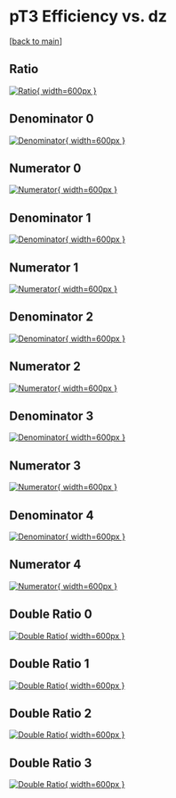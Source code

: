 # pT3 Efficiency vs. dz

[[back to main](./)]



## Ratio

[![Ratio](../mtv/var/pT3_xtr_211_-1_eff_dz.png){ width=600px }](../mtv/var/pT3_xtr_211_-1_eff_dz.pdf)

## Denominator 0

[![Denominator](../mtv/den/pT3_xtr_211_-1_eff_dz_den0.png){ width=600px }](../mtv/den/pT3_xtr_211_-1_eff_dz_den0.pdf)

## Numerator 0

[![Numerator](../mtv/num/pT3_xtr_211_-1_eff_dz_num0.png){ width=600px }](../mtv/num/pT3_xtr_211_-1_eff_dz_num0.pdf)

## Denominator 1

[![Denominator](../mtv/den/pT3_xtr_211_-1_eff_dz_den1.png){ width=600px }](../mtv/den/pT3_xtr_211_-1_eff_dz_den1.pdf)

## Numerator 1

[![Numerator](../mtv/num/pT3_xtr_211_-1_eff_dz_num1.png){ width=600px }](../mtv/num/pT3_xtr_211_-1_eff_dz_num1.pdf)

## Denominator 2

[![Denominator](../mtv/den/pT3_xtr_211_-1_eff_dz_den2.png){ width=600px }](../mtv/den/pT3_xtr_211_-1_eff_dz_den2.pdf)

## Numerator 2

[![Numerator](../mtv/num/pT3_xtr_211_-1_eff_dz_num2.png){ width=600px }](../mtv/num/pT3_xtr_211_-1_eff_dz_num2.pdf)

## Denominator 3

[![Denominator](../mtv/den/pT3_xtr_211_-1_eff_dz_den3.png){ width=600px }](../mtv/den/pT3_xtr_211_-1_eff_dz_den3.pdf)

## Numerator 3

[![Numerator](../mtv/num/pT3_xtr_211_-1_eff_dz_num3.png){ width=600px }](../mtv/num/pT3_xtr_211_-1_eff_dz_num3.pdf)

## Denominator 4

[![Denominator](../mtv/den/pT3_xtr_211_-1_eff_dz_den4.png){ width=600px }](../mtv/den/pT3_xtr_211_-1_eff_dz_den4.pdf)

## Numerator 4

[![Numerator](../mtv/num/pT3_xtr_211_-1_eff_dz_num4.png){ width=600px }](../mtv/num/pT3_xtr_211_-1_eff_dz_num4.pdf)

## Double Ratio 0

[![Double Ratio](../mtv/ratio/pT3_xtr_211_-1_eff_dz_ratio0.png){ width=600px }](../mtv/ratio/pT3_xtr_211_-1_eff_dz_ratio0.pdf)

## Double Ratio 1

[![Double Ratio](../mtv/ratio/pT3_xtr_211_-1_eff_dz_ratio1.png){ width=600px }](../mtv/ratio/pT3_xtr_211_-1_eff_dz_ratio1.pdf)

## Double Ratio 2

[![Double Ratio](../mtv/ratio/pT3_xtr_211_-1_eff_dz_ratio2.png){ width=600px }](../mtv/ratio/pT3_xtr_211_-1_eff_dz_ratio2.pdf)

## Double Ratio 3

[![Double Ratio](../mtv/ratio/pT3_xtr_211_-1_eff_dz_ratio3.png){ width=600px }](../mtv/ratio/pT3_xtr_211_-1_eff_dz_ratio3.pdf)

